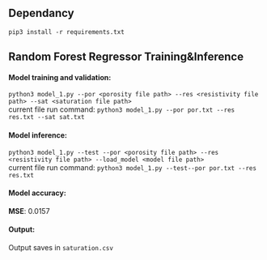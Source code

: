 ## Dependancy
```pip3 install -r requirements.txt```

## Random Forest Regressor Training&Inference 

#### Model training and validation:  
```python3 model_1.py --por <porosity file path> --res <resistivity file path> --sat <saturation file path>```  
current file run command: ```python3 model_1.py --por por.txt --res res.txt --sat sat.txt```

#### Model inference:  
```python3 model_1.py --test --por <porosity file path> --res <resistivity file path> --load_model <model file path>```  
current file run command: ```python3 model_1.py --test--por por.txt --res res.txt```

#### Model accuracy:
**MSE**: 0.0157

#### Output:
Output saves in ```saturation.csv```
